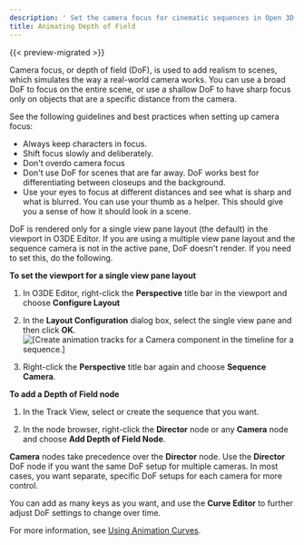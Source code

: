 ```yaml
---
description: ' Set the camera focus for cinematic sequences in Open 3D Engine. '
title: Animating Depth of Field
---
```


{{< preview-migrated >}}

Camera focus, or depth of field (DoF), is used to add realism to scenes, which simulates the way a real-world camera works. You can use a broad DoF to focus on the entire scene, or use a shallow DoF to have sharp focus only on objects that are a specific distance from the camera.

See the following guidelines and best practices when setting up camera focus:
+ Always keep characters in focus.
+ Shift focus slowly and deliberately.
+ Don't overdo camera focus
+ Don't use DoF for scenes that are far away. DoF works best for differentiating between closeups and the background.
+ Use your eyes to focus at different distances and see what is sharp and what is blurred. You can use your thumb as a helper. This should give you a sense of how it should look in a scene.

DoF is rendered only for a single view pane layout (the default) in the viewport in O3DE Editor. If you are using a multiple view pane layout and the sequence camera is not in the active pane, DoF doesn't render. If you need to set this, do the following.

**To set the viewport for a single view pane layout**

1. In O3DE Editor, right-click the **Perspective** title bar in the viewport and choose **Configure Layout**

1. In the **Layout Configuration** dialog box, select the single view pane and then click **OK**.
![\[Create animation tracks for a Camera component in the timeline for a sequence.\]](/images/shared/cinematics-cameras-focus-layout-configuration.png)

1. Right-click the **Perspective** title bar again and choose **Sequence Camera**.

**To add a Depth of Field node**

1. In the Track View, select or create the sequence that you want.

1. In the node browser, right-click the **Director** node or any **Camera** node and choose **Add Depth of Field Node**.

**Camera** nodes take precedence over the **Director** node. Use the **Director** DoF node if you want the same DoF setup for multiple cameras. In most cases, you want separate, specific DoF setups for each camera for more control.

You can add as many keys as you want, and use the ****Curve Editor**** to further adjust DoF settings to change over time.

For more information, see [Using Animation Curves](/docs/user-guide/visualization/cinematics/track-view/editor-animation-curves.md).
